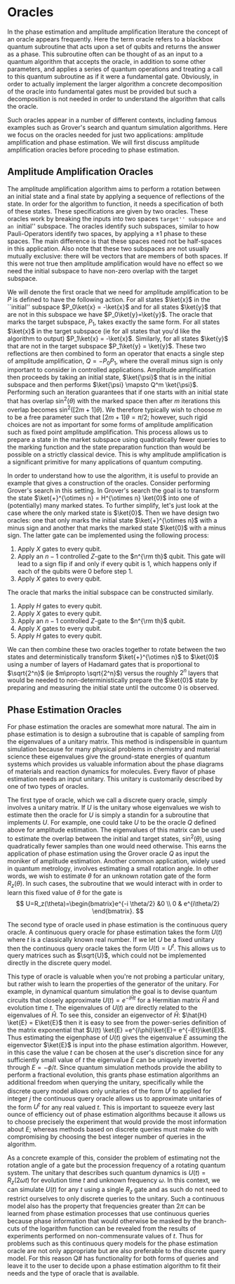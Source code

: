 # Oracles

In the phase estimation and amplitude amplification literature the concept of an oracle appears frequently.  Here the term oracle refers to a blackbox quantum subroutine that acts upon a set of qubits and returns the answer as a phase.  This subroutine often can be thought of as an input to a quantum algorithm that accepts the oracle, in addition to some other parameters, and applies a series of quantum operations and treating a call to this quantum subroutine as if it were a fundamental gate.  Obviously, in order to actually implement the larger algorithm a concrete decomposition of the oracle into fundamental gates must be provided but such a decomposition is not needed in order to understand the algorithm that calls the oracle.

Such oracles appear in a number of different contexts, including famous examples such as Grover's search and quantum simulation algorithms.  Here we focus on the oracles needed for just two applications: amplitude amplification and phase estimation.  We will first discuss amplitude amplification oracles before proceding to phase estimation.

## Amplitude Amplification Oracles
The amplitude amplification algorithm aims to perform a rotation between an initial state and a final state by applying a sequence of reflections of the state.  In order for the algorithm to function, it needs a specification of both of these states.  These specifications are given by two oracles.  These oracles work by breaking the inputs into two spaces ``target'' subspace and an ``initial'' subspace.  The oracles identify such subspaces, similar to how Pauli-Operators identify two spaces, by applying a $\pm 1$ phase to these spaces.  The main difference is that these spaces need not be half-spaces in this application.  Also note that these two subspaces are not usually mutually exclusive: there will be vectors that are members of both spaces.  If this were not true then amplitude amplification would have no effect so we need the initial subspace to have non-zero overlap with the target subspace.

We will denote the first oracle that we need for amplitude amplification to be $P$ is defined to have the following action.  For all states $\ket{x}$ in the ``initial'' subspace $P_0\ket{x} = -\ket{x}$ and for all states $\ket{y}$ that are not in this subspace we have $P_0\ket{y}=\ket{y}$.    The oracle that marks the target subspace, $P_1$, takes exactly the same form.  For all states $\ket{x}$ in the target subspace (ie for all states that you'd like the algorithm to output) $P_1\ket{x} = -\ket{x}$.  Similarly, for all states $\ket{y}$ that are not in the target subspace $P_1\ket{y} = \ket{y}$.  These two reflections are then combined to form an operator that enacts a single step of amplitude amplification, $Q=-P_0 P_1$, where the overall minus sign is only important to consider in controlled applications.  Amplitude amplification then proceeds by taking an initial state, $\ket{\psi}$ that is in the initial subspace and then performs $\ket{\psi} \mapsto Q^m \ket{\psi}$.  Performing such an iteration guarantees that if one starts with an initial state that has overlap $\sin^2(\theta)$ with the marked space then after $m$ iterations this overlap becomes $\sin^2([2m+1]\theta)$.  We therefore typically wish to choose $m$ to be a free parameter such that $[2m+1]\theta = \pi/2$; however, such rigid choices are not as important for some forms of amplitude amplification such as fixed point amplitude amplification.  This process allows us to prepare a state in the market subspace using quadratically fewer queries to the marking function and the state preparation function than would be possible on a strictly classical device.  This is why amplitude amplification is a significant primitive for many applications of quantum computing.

In order to understand how to use the algorithm, it is useful to provide an example that gives a construction of the oracles.  Consider performing Grover's search in this setting.  In Grover's search the goal is to transform the state $\ket{+}^{\otimes n} = H^{\otimes n} \ket{0}$ into one of (potentially) many marked states.  To further simplify, let's just look at the case where the only marked state is $\ket{0}$.  Then we have design two oracles: one that only marks the initial state $\ket{+}^{\otimes n}$ with a minus sign and another that marks the marked state $\ket{0}$ with a minus sign.  The latter gate can be implemented using the following process:

1. Apply $X$ gates to every qubit.
2. Apply an $n-1$ controlled $Z$-gate to the $n^{\rm th}$ qubit.  This gate will lead to a sign flip if and only if every qubit is $1$, which happens only if each of the qubits were $0$ before step 1.
3. Apply $X$ gates to every qubit.

The oracle that marks the initial subspace can be constructed similarly.

1. Apply $H$ gates to every qubit.
2. Apply $X$ gates to every qubit.
3. Apply an $n-1$ controlled $Z$-gate to the $n^{\rm th}$ qubit.
4. Apply $X$ gates to every qubit.
5. Apply $H$ gates to every qubit.

We can then combine these two oracles together to rotate between the two states and deterministically transform $\ket{+}^{\otimes n}$ to $\ket{0}$ using a number of layers of Hadamard gates that is proportional to $\sqrt{2^n}$ (ie $m\propto \sqrt{2^n}$) versus the roughly $2^n$ layers that would be needed to non-deterministically prepare the $\ket{0}$ state by preparing and measuring the initial state until the outcome $0$ is observed.

## Phase Estimation Oracles

For phase estimation the oracles are somewhat more natural.  The aim in phase estimation is to design a subroutine that is capable of sampling from the eigenvalues of a unitary matrix.  This method is indispensible in quantum simulation because for many physical problems in chemistry and material science these eigenvalues give the ground-state energies of quantum systems which provides us valuable information about the phase diagrams of materials and reaction dynamics for molecules.  Every flavor of phase estimation needs an input unitary.  This unitary is customarily described by one of two types of oracles.

The first type of oracle, which we call a discrete query oracle, simply involves a unitary matrix.  If $U$ is the unitary whose eigenvalues we wish to estimate then the oracle for $U$ is simply a standin for a subroutine that implements $U$.   For example, one could take $U$ to be the oracle $Q$ defined above for amplitude estimation.  The eigenvalues of this matrix can be used to estimate the overlap between the initial and target states, $\sin^2(\theta)$, using quadratically fewer samples than one would need otherwise.  This earns the application of phase estimation using the Grover oracle $Q$ as input the moniker of amplitude estimation.  Another common application, widely used in quantum metrology, involves estimating a small rotation angle. In other words, we wish to estimate $\theta$ for an unknown rotation gate of the form $R_z(\theta)$.  In such cases, the subroutine that we would interact with in order to learn this fixed value of $\theta$ for the gate is
$$
U=R_z(\theta)=\begin{bmatrix}e^{-i \theta/2} &0 \\ 0 & e^{i\theta/2} \end{bmatrix}.
$$

The second type of oracle used in phase estimation is the continuous query oracle.  A continuous query oracle for phase estimation takes the form $U(t)$ where $t$ is a classically known real number.  If we let $U$ be a fixed unitary then the continuous query oracle takes the form $U(t) = U^t$.  This allows us to query matrices such as $\sqrt{U}$, which could not be implemented directly in the discrete query model.

This type of oracle is valuable when you're not probing a particular unitary, but rather wish to learn the properties of the generator of the unitary.  For example, in dynamical quantum simulation the goal is to devise quantum circuits that closely approximate $U(t)=e^{-i \hat{H} t}$ for a Hermitian matrix $\hat{H}$ and evolution time $t$.  The eigenvalues of $U(t)$ are directly related to the eigenvalues of $\hat{H}$.  To see this, consider an eigenvector of $\hat{H}$: $\hat{H} \ket{E} = E\ket{E}$ then it is easy to see from the power-series definition of the matrix exponential that $U(t) \ket{E} =e^{i\phi}\ket{E}= e^{-iEt}\ket{E}$.  Thus estimating the eigenphase of $U(t)$ gives the eigenvalue $E$ assuming the eigenvector $\ket{E}$ is input into the phase estimation algorithm.  However, in this case the value $t$ can be chosen at the user's discretion since for any sufficiently small value of $t$ the eigenvalue $E$ can be uniquely inverted through $E=-\phi/t$.  Since quantum simulation methods provide the ability to perform a fractional evolution, this grants phase estimation algorithms an additional freedom when querying the unitary, specifically while the discrete query model allows only unitaries of the form $U^j$ to applied for integer $j$ the continuous query oracle allows us to approximate unitaries of the form $U^t$ for any real valued $t$.  This is important to squeeze every last ounce of efficiency out of phase estimation algorithms because it allows us to choose precisely the experiment that would provide the most information about $E$; whereas methods based on discrete queries must make do with compromising by choosing the best integer number of queries in the algorithm.

As a concrete example of this, consider the problem of estimating not the rotation angle of a gate but the procession frequency of a rotating quantum system.  The unitary that describes such quantum dynamics is $U(t)=R_z(2\omega t)$ for evolution time $t$ and unknown frequency $\omega$.  In this context, we can simulate $U(t)$ for any $t$ using a single $R_z$ gate and as such do not need to restrict ourselves to only discrete queries to the unitary.  Such a continuous model also has the property that frequencies greater than $2\pi$ can be learned from phase estimation processes that use continuous queries because phase information that would otherwise be masked by the branch-cuts of the logarithm function can be revealed from the results of experiments performed on non-commensurate values of $t$.  Thus for problems such as this continuous query models for the phase estimation oracle are not only appropriate but are also preferable to the discrete query model.  For this reason Q# has functionality for both forms of queries and leave it to the user to decide upon a phase estimation algorithm to fit their needs and the type of oracle that is available.